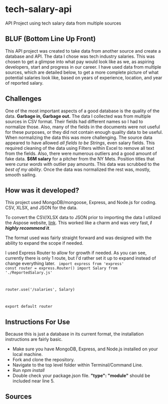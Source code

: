 # tech-salary-api
API Project using tech salary data from multiple sources

## BLUF (Bottom Line Up Front)

This API project was created to take data from another source and create a database and API.  The data I chose was tech industry salaries.  This was chosen to get a glimpse into what pay would look like as we, as aspiring developers, start and progress in our career.  I have used data from multiple sources, which are detailed below, to get a more complete picture of what potential salaries look like, based on years of experience, location, and year of reported salary.

## Challenges

One of the most important aspects of a good database is the quality of the data.  **Garbage in, Garbage out.** The data I collected was from multiple sources in CSV format.  Their fields had different names so I had to normalize those.  Also, many of the fields in the documents were not useful for these purposes, or they did not contain enough quality data to be useful.  
When normalizing the data this was more challenging.  The source data appeared to have allowed _all fields to be Strings_, even salary fields.  This required cleaning of the data using Filters within Excel to remove all text from the fields.  Also, there were numerous outliers and a good amount of fake data.  **$6M salary** for a pitcher from the NY Mets.  Position titles that were _curse words_ with outlier pay amounts.  This data was scrubbed to the _best of my ability_.
Once the data was normalized the rest was, mostly, smooth sailing.

## How was it developed?

This project used MongoDB/mongoose, Express, and Node.js for coding.  CSV, XLSX, and JSON for the data.

To convert the CSV/XLSX data to JSON prior to importing the data I utilized the Aspose website, [link](https://products.aspose.app/cells/conversion/xlsx-to-json).  This worked like a charm and was very fast, **_I highly recommend it_**.

The format used was fairly straight forward and was designed with the ability to expand the scope if needed.

I used Express Router to allow for growth if needed.  As you can see, currently there is only 1 route, but I'd rather set it up to expand instead of change everything later.
<code>
import express from 'express'
const router = express.Router()
import Salary from './ReportedSalary.js'

router.use('/salaries', Salary)

export default router
</code>

## Instructions For Use

Because this is just a database in its current format, the installation instructions are fairly basic.

* Make sure you have MongoDB, Express, and Node.js installed on your local machine.  
* Fork and clone the repository.
* Navigate to the top level folder within Terminal/Command Line.
* Run _npm install_
* Double check your package.json file.  **"type": "module"** should be included near line 5. 



## Sources


